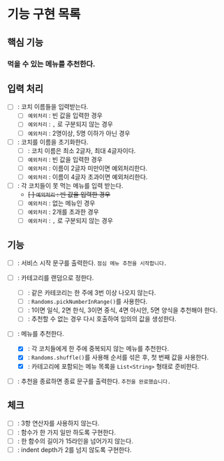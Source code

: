 # 기능 구현 목록
## 핵심 기능
### 먹을 수 있는 메뉴를 추천한다.

## 입력 처리
- [ ] : 코치 이름들을 입력받는다.
  - [ ] `예외처리` : 빈 값을 입력한 경우
  - [ ] `예외처리` : `,` 로 구분되지 않는 경우
  - [ ] `예외처리` : 2명이상, 5명 이하가 아닌 경우
  
- [ ] : 코치를 이름을 초기화한다.
  - [ ] : 코치 이름은 최소 2글자, 최대 4글자이다.
  - [ ] `예외처리` : 빈 값을 입력한 경우
  - [ ] `예외처리` : 이름이 2글자 미만이면 예외처리한다.
  - [ ] `예외처리` : 이름이 4글자 초과이면 예외처리한다.
  
- [ ] : 각 코치들이 못 먹는 메뉴를 입력 받는다.
  - ~~[ ] `예외처리` : 빈 값을 입력한 경우~~
  - [ ] `예외처리` : 없는 메뉴인 경우
  - [ ] `예외처리` : 2개를 초과한 경우
  - [ ] `예외처리` : `,` 로 구분되지 않는 경우

## 기능
- [ ] : 서비스 시작 문구를 출력한다. `점심 메뉴 추천을 시작합니다.`

- [ ] : 카테고리를 랜덤으로 정한다.
  - [ ] : 같은 카테코리는 한 주에 3번 이상 나오지 않는다. 
  - [ ] : `Randoms.pickNumberInRange()`를 사용한다.
  - [ ] : 1이면 일식, 2면 한식, 3이면 중식, 4면 아시안, 5면 양식을 추천해야 한다.
  - [ ] : 추천할 수 없는 경우 다시 호출하여 임의의 값을 생성한다.

- [ ] : 메뉴를 추천한다.
  - [X] : 각 코치들에게 한 주에 중복되지 않는 메뉴를 추천한다.
  - [X] : `Randoms.shuffle()`를 사용해 순서를 섞은 후, 첫 번째 값을 사용한다.
  - [X] : 카테고리에 포함되는 메뉴 목록을 `List<String>` 형태로 준비한다.

- [ ] : 추천을 종료하면 종료 문구를 출력한다. `추천을 완료했습니다.`

## 체크
- [ ] : 3항 연산자를 사용하지 않는다.
- [ ] : 함수가 한 가지 일만 하도록 구현한다.
- [ ] : 한 함수의 길이가 15라인을 넘어가지 않는다.
- [ ] : indent depth가 2를 넘지 않도록 구현한다.
